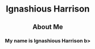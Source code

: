 <!--DOCTYPE html-->
<html>
<body>
  <h1><center><b>Ignashious Harrison</b></center></h1>
</body>
  <h2><center> <b>About Me</b></center> </h2>
  <h3> <center> <b> My name is Ignashious Harrison </b>b> </center> </h3>
</html>
